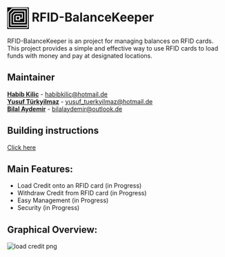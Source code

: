 # <img src="./Documentation/images/RFID-BalanceKeeper_Logo.jpg" width="50" style="vertical-align: middle;"> RFID-BalanceKeeper

RFID-BalanceKeeper is an project for managing balances on RFID cards. This project provides a simple and effective way to use RFID cards to load funds with money and pay at designated locations.

## Maintainer
**[Habib Kilic](https://github.com/CaTaNa52)** - habibkilic@hotmail.de \
**[Yusuf Türkyilmaz](https://github.com/Yusuf-Tuerkyilmaz)** - yusuf_tuerkyilmaz@hotmail.de \
**[Bilal Aydemir](https://github.com/bayd16)** - bilalaydemir@outlook.de

## Building instructions
[Click here](https://github.com/CaTaNa52/RFID-BalanceKeeper/blob/main/Documentation/building%20instructions.md)

## Main Features:
* Load Credit onto an RFID card (in Progress)
* Withdraw Credit from RFID card (in Progress)
* Easy Management (in Progress)
* Security (in Progress)

## Graphical Overview:
![load credit png](https://github.com/Habib-Kilic/RFID-BalanceKeeper/assets/168981162/ecab0dd7-90e6-44eb-ab22-1c4ea890b1a9)
